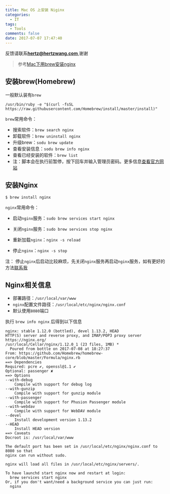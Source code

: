 ```yaml
---
title: Mac OS 上安装 Niginx
categories:
  - IT
tags:
  - Tools
comments: false
date: 2017-07-07 17:47:40
---
```


反馈请联系[**hertz@hertzwang.com**](mailto:hertz@hertzwang.com),谢谢

> 参考[Mac下用brew安装nginx](http://www.jianshu.com/p/6c7cb820a020)


## 安装brew(Homebrew)

一般默认装有`brew`

	/usr/bin/ruby -e "$(curl -fsSL https://raw.githubusercontent.com/Homebrew/install/master/install)"
	
	
	
`brew`常用命令：

* 搜索软件：`brew search nginx`
* 卸载软件：`brew uninstall nginx`
* 升级brew：`sodu brew update`
* 查看安装信息：`sodu brew info nginx`
* 查看已经安装的软件：`brew list`
* 注：脚本会在执行前暂停，按下回车并输入管理员密码。更多信息[查看官方网站](https://brew.sh/index_zh-cn.html)

<!-- more -->

## 安装Nginx

	$ brew install nginx

`nginx`常用命令：

* 启动`nginx`服务：`sudo brew services start nginx`
	
* 关闭`nginx`服务：`sudo brew services stop nginx`

* 重新加载`nginx`：`nginx -s reload`
	
* 停止`nginx`：`nginx -s stop`
	
注： 停止`nginx`后启动比较麻烦，先关闭`nginx`服务再启动`nginx`服务，如有更好的方法[联系我](mailto:hertz@hertzwang.com)

## Nginx相关信息

* 部署路径：`/usr/local/var/www`
* `nginx`配置文件路径：`/usr/local/etc/nginx/nginx.conf`
* 默认使用`8080`端口

执行 `brew info nginx` 后得到以下信息

	nginx: stable 1.12.0 (bottled), devel 1.13.2, HEAD
	HTTP(S) server and reverse proxy, and IMAP/POP3 proxy server
	https://nginx.org/
	/usr/local/Cellar/nginx/1.12.0_1 (23 files, 1MB) *
	  Poured from bottle on 2017-07-08 at 18:27:37
	From: https://github.com/Homebrew/homebrew-core/blob/master/Formula/nginx.rb
	==> Dependencies
	Required: pcre ✔, openssl@1.1 ✔
	Optional: passenger ✘
	==> Options
	--with-debug
		Compile with support for debug log
	--with-gunzip
		Compile with support for gunzip module
	--with-passenger
		Compile with support for Phusion Passenger module
	--with-webdav
		Compile with support for WebDAV module
	--devel
		Install development version 1.13.2
	--HEAD
		Install HEAD version
	==> Caveats
	Docroot is: /usr/local/var/www
	
	The default port has been set in /usr/local/etc/nginx/nginx.conf to 8080 so that
	nginx can run without sudo.
	
	nginx will load all files in /usr/local/etc/nginx/servers/.
	
	To have launchd start nginx now and restart at login:
	  brew services start nginx
	Or, if you don't want/need a background service you can just run:
	  nginx
	  
	  
	  
	  
